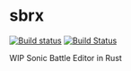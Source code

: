 # sbrx

[![Build status](https://ci.appveyor.com/api/projects/status/jxtnh0v11efm0t7p?svg=true)](https://ci.appveyor.com/project/phase/sbrx)
[![Build Status](https://travis-ci.org/sbhax/sbrx.svg?branch=master)](https://travis-ci.org/SonicBattle/sbrx)

WIP Sonic Battle Editor in Rust

